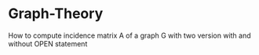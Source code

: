 # Graph-Theory
How to compute incidence matrix A of a graph G with two version with and without OPEN statement
